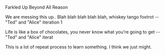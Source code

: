 Farkled 
Up
Beyond
All
Reason


We are messing this up..
Blah blah blah blah blah, whiskey tango foxtrot
-- "Ted" and "Alice" iteration 1

Life is like a box of chocolates, you never know what you're going to get
-- "Ted" and "Alice" iterat


This is a lot of repeat process to learn something.  I think we just might.

